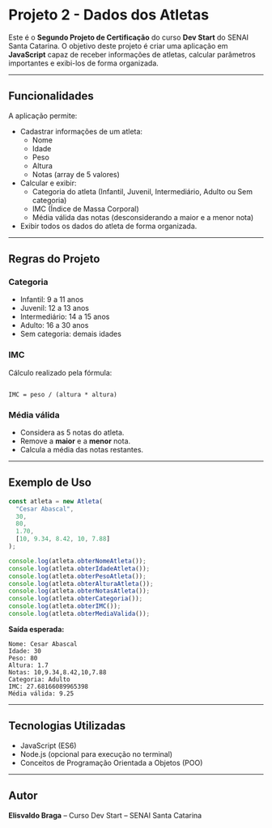 # Projeto 2 - Dados dos Atletas

Este é o **Segundo Projeto de Certificação** do curso **Dev Start** do SENAI Santa Catarina. O objetivo deste projeto é criar uma aplicação em **JavaScript** capaz de receber informações de atletas, calcular parâmetros importantes e exibi-los de forma organizada.

---

## Funcionalidades

A aplicação permite:

- Cadastrar informações de um atleta:
  - Nome
  - Idade
  - Peso
  - Altura
  - Notas (array de 5 valores)
- Calcular e exibir:
  - Categoria do atleta (Infantil, Juvenil, Intermediário, Adulto ou Sem categoria)
  - IMC (Índice de Massa Corporal)
  - Média válida das notas (desconsiderando a maior e a menor nota)
- Exibir todos os dados do atleta de forma organizada.

---

## Regras do Projeto

### Categoria
- Infantil: 9 a 11 anos  
- Juvenil: 12 a 13 anos  
- Intermediário: 14 a 15 anos  
- Adulto: 16 a 30 anos  
- Sem categoria: demais idades

### IMC
Cálculo realizado pela fórmula:  
```

IMC = peso / (altura * altura)

````

### Média válida
- Considera as 5 notas do atleta.
- Remove a **maior** e a **menor** nota.
- Calcula a média das notas restantes.

---

## Exemplo de Uso

```javascript
const atleta = new Atleta(
  "Cesar Abascal", 
  30, 
  80, 
  1.70, 
  [10, 9.34, 8.42, 10, 7.88]
);

console.log(atleta.obterNomeAtleta());
console.log(atleta.obterIdadeAtleta());
console.log(atleta.obterPesoAtleta());
console.log(atleta.obterAlturaAtleta());
console.log(atleta.obterNotasAtleta());
console.log(atleta.obterCategoria());
console.log(atleta.obterIMC());
console.log(atleta.obterMediaValida());
````

**Saída esperada:**

```
Nome: Cesar Abascal
Idade: 30
Peso: 80
Altura: 1.7
Notas: 10,9.34,8.42,10,7.88
Categoria: Adulto
IMC: 27.68166089965398
Média válida: 9.25
```

---

## Tecnologias Utilizadas

* JavaScript (ES6)
* Node.js (opcional para execução no terminal)
* Conceitos de Programação Orientada a Objetos (POO)

---

## Autor

**Elisvaldo Braga** – Curso Dev Start – SENAI Santa Catarina


